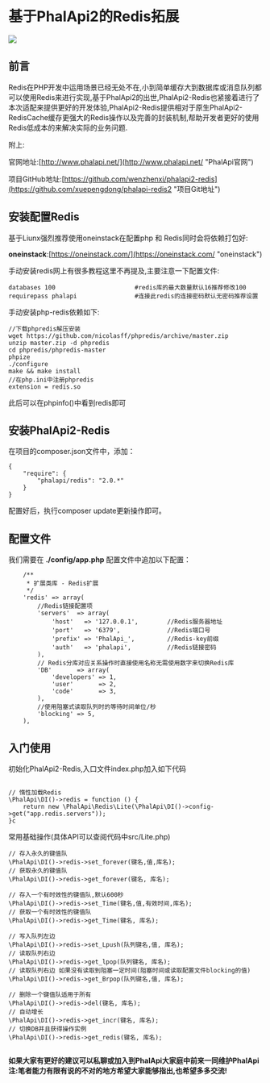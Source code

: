 
# 基于PhalApi2的Redis拓展

![](http://webtools.qiniudn.com/master-LOGO-20150410_50.jpg)

## 前言

Redis在PHP开发中运用场景已经无处不在,小到简单缓存大到数据库或消息队列都可以使用Redis来进行实现,基于PhalApi2的出世,PhalApi2-Redis也紧接着进行了本次适配来提供更好的开发体验,PhalApi2-Redis提供相对于原生PhalApi2-RedisCache缓存更强大的Redis操作以及完善的封装机制,帮助开发者更好的使用Redis低成本的来解决实际的业务问题.

附上:

官网地址:[http://www.phalapi.net/](http://www.phalapi.net/ "PhalApi官网")

项目GitHub地址:[https://github.com/wenzhenxi/phalapi2-redis](https://github.com/xuepengdong/phalapi-redis2 "项目Git地址")


## 安装配置Redis

基于Liunx强烈推荐使用oneinstack在配置php 和 Redis同时会将依赖打包好:

**oneinstack**:[https://oneinstack.com/](https://oneinstack.com/ "oneinstack")

手动安装redis网上有很多教程这里不再提及,主要注意一下配置文件:

```
databases 100                      #redis库的最大数量默认16推荐修改100
requirepass phalapi                #连接此redis的连接密码默认无密码推荐设置
```

手动安装php-redis依赖如下:

```
//下载phpredis解压安装
wget https://github.com/nicolasff/phpredis/archive/master.zip
unzip master.zip -d phpredis
cd phpredis/phpredis-master
phpize
./configure
make && make install
//在php.ini中注册phpredis
extension = redis.so
```
此后可以在phpinfo()中看到redis即可


## 安装PhalApi2-Redis

在项目的composer.json文件中，添加：

```
{
    "require": {
        "phalapi/redis": "2.0.*"
    }
}
```

配置好后，执行composer update更新操作即可。

## 配置文件
我们需要在 **./config/app.php** 配置文件中追加以下配置：

```
    /**
     * 扩展类库 - Redis扩展
     */
    'redis' => array(
        //Redis链接配置项
        'servers'  => array(
            'host'   => '127.0.0.1',        //Redis服务器地址
            'port'   => '6379',             //Redis端口号
            'prefix' => 'PhalApi_',         //Redis-key前缀
            'auth'   => 'phalapi',          //Redis链接密码
        ),
        // Redis分库对应关系操作时直接使用名称无需使用数字来切换Redis库
        'DB'       => array(
            'developers' => 1,
            'user'       => 2,
            'code'       => 3,
        ),
        //使用阻塞式读取队列时的等待时间单位/秒
        'blocking' => 5,
    ),

```

## 入门使用

初始化PhalApi2-Redis,入口文件index.php加入如下代码

```

// 惰性加载Redis
\PhalApi\DI()->redis = function () {
    return new \PhalApi\Redis\Lite(\PhalApi\DI()->config->get("app.redis.servers"));
}c

```

常用基础操作(具体API可以查阅代码中src/Lite.php)

```
// 存入永久的键值队
\PhalApi\DI()->redis->set_forever(键名,值,库名);
// 获取永久的键值队
\PhalApi\DI()->redis->get_forever(键名, 库名);
    
// 存入一个有时效性的键值队,默认600秒
\PhalApi\DI()->redis->set_Time(键名,值,有效时间,库名);
// 获取一个有时效性的键值队
\PhalApi\DI()->redis->get_Time(键名, 库名);
    
// 写入队列左边
\PhalApi\DI()->redis->set_Lpush(队列键名,值, 库名);
// 读取队列右边
\PhalApi\DI()->redis->get_lpop(队列键名, 库名);
// 读取队列右边 如果没有读取到阻塞一定时间(阻塞时间或读取配置文件blocking的值)
\PhalApi\DI()->redis->get_Brpop(队列键名,值, 库名);
    
// 删除一个键值队适用于所有
\PhalApi\DI()->redis->del(键名, 库名);
// 自动增长
\PhalApi\DI()->redis->get_incr(键名, 库名);
// 切换DB并且获得操作实例
\PhalApi\DI()->redis->get_redis(键名, 库名);
    
```


**如果大家有更好的建议可以私聊或加入到PhalApi大家庭中前来一同维护PhalApi**
**注:笔者能力有限有说的不对的地方希望大家能够指出,也希望多多交流!**
